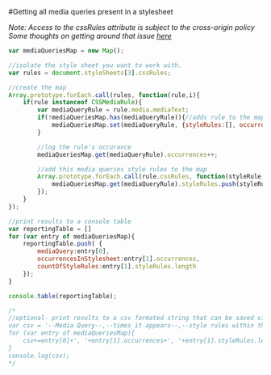 #Getting all media queries present in a stylesheet 


*Note: Access to the cssRules attribute is subject to the cross-origin policy*  
*Some thoughts on getting around that issue [here](http://stackoverflow.com/questions/3211536/accessing-cross-domain-style-sheet-with-cssrules)* 

```javascript
var mediaQueriesMap = new Map();

//isolate the style sheet you want to work with. 
var rules = document.styleSheets[3].cssRules;

//create the map 
Array.prototype.forEach.call(rules, function(rule,i){
    if(rule instanceof CSSMediaRule){
        var mediaQueryRule = rule.media.mediaText;
        if(!mediaQueriesMap.has(mediaQueryRule)){//adds rule to the map if missing
            mediaQueriesMap.set(mediaQueryRule, {styleRules:[], occurrences:0});
        }

        //log the rule's occurance
        mediaQueriesMap.get(mediaQueryRule).occurrences++;

        //add this media queries style rules to the map
        Array.prototype.forEach.call(rule.cssRules, function(styleRule,i){        
            mediaQueriesMap.get(mediaQueryRule).styleRules.push(styleRule);        
        });
    }
});

//print results to a console table 
var reportingTable = []
for (var entry of mediaQueriesMap){
    reportingTable.push( {
        mediaQuery:entry[0], 
        occurrencesInStylesheet:entry[1].occurrences,
        countOfStyleRules:entry[1].styleRules.length
    });
}

console.table(reportingTable);

/*
//optional- print results to a csv formated string that can be saved via a text editor
var csv = '--Media Query--,--times it appears--,--style rules within this media rule--\n';
for (var entry of mediaQueriesMap){ 
    csv+=entry[0]+', '+entry[1].occurrences+', '+entry[1].styleRules.length+'\n'
}
console.log(csv);
*/



```